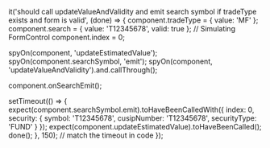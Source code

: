 it('should call updateValueAndValidity and emit search symbol if tradeType exists and form is valid', (done) => {
  component.tradeType = { value: 'MF' };
  component.search = { value: 'T12345678', valid: true }; // Simulating FormControl
  component.index = 0;

  spyOn(component, 'updateEstimatedValue');
  spyOn(component.searchSymbol, 'emit');
  spyOn(component, 'updateValueAndValidity').and.callThrough();

  component.onSearchEmit();

  setTimeout(() => {
    expect(component.searchSymbol.emit).toHaveBeenCalledWith({
      index: 0,
      security: {
        symbol: 'T12345678',
        cusipNumber: 'T12345678',
        securityType: 'FUND'
      }
    });
    expect(component.updateEstimatedValue).toHaveBeenCalled();
    done();
  }, 150); // match the timeout in code
});